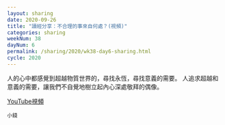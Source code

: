 ```yaml
---
layout: sharing
date: 2020-09-26
title: "讀經分享：不合理的事來自何處？(視頻)"
categories: sharing
weekNum: 38
dayNum: 6
permalink: /sharing/2020/wk38-day6-sharing.html
cycle: 2020
---
```

人的心中都感覺到超越物質世界的，尋找永恆，尋找意義的需要。
人追求超越和意義的需要，讓我們不自覺地樹立起內心深處敬拜的偶像。

[YouTube視頻](https://youtu.be/dWlsChhrW1w)

`小錢`
